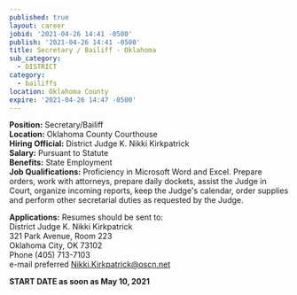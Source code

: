 ```yaml
---
published: true
layout: career
jobid: '2021-04-26 14:41 -0500'
publish: '2021-04-26 14:41 -0500'
title: Secretary / Bailiff - Oklahoma
sub_category:
  - DISTRICT
category:
  - bailiffs
location: Oklahoma County
expire: '2021-04-26 14:47 -0500'
---
```

**Position:** Secretary/Bailiff  
**Location:** Oklahoma County Courthouse  
**Hiring Official:** District Judge K. Nikki Kirkpatrick  
**Salary:** Pursuant to Statute  
**Benefits:** State Employment  
**Job Qualifications:** Proficiency in Microsoft Word and Excel. Prepare orders, work with attorneys, prepare daily dockets, assist the Judge in Court, organize incoming reports, keep the Judge's calendar, order supplies and perform other secretarial duties as requested by the Judge.

**Applications:** Resumes should be sent to:  
District Judge K. Nikki Kirkpatrick  
321 Park Avenue, Room 223  
Oklahoma City, OK  73102  
Phone (405) 713-7103  
e-mail preferred [Nikki.Kirkpatrick@oscn.net](mailto:Nikki.Kirkpatrick@oscn.net)


**START DATE as soon as May 10, 2021**
